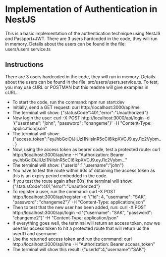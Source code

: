 # Implementation of Authentication in NestJS

This is a basic implementation of the authentication technique using NestJS and Passport+JWT. There are 3 users hardcoded in the code, they will run in memory. Details about the users can be found in the file: users/users.service.ts

## Instructions 

There are 3 users hardcoded in the code, they will run in memory. Details about the users can be found in the file: src/users/users.service.ts. To test, you may use cURL or POSTMAN but this readme will give examples in cURL.

- To start the code, run the command: npm run start:dev
- Initially, send a GET request: curl http://localhost:3000/api/me
- The terminal will show: {"statusCode":401,"error":"Unauthorized"}
- Now login the user: curl -X POST http://localhost:3000/api/login -d '{"username": "john", "password": "changeme"}' -H "Content-Type: application/json"
- The terminal will show: {"access_token":"eyJhbGciOiJIUzI1NiIsInR5cCI6IkpXVCJ9.eyJ1c2Vybm... }
- Now, using the access token as bearer code, test a protected route: curl http://localhost:3000/api/me -H "Authorization: Bearer eyJhbGciOiJIUzI1NiIsInR5cCI6IkpXVCJ9.eyJ1c2Vybm..."
- The terminal will show: {"userId":1,"username":"john"}
- You have to test the route within 60s of obtaining the access token as this is an expiry period embedded in the code.
- If you test the route again after 60s, the terminal will show: {"statusCode":401,"error":"Unauthorized"}
- To register a user, run the command: curl -X POST http://localhost:3000/api/register -d '{"id": 4, "username": "SAK", "password": "changeme2"}' -H "Content-Type: application/json"
- Then to test that the new user has been added, run: curl -X POST http://localhost:3000/api/login -d '{"username": "SAK", "password": "changeme2"}' -H "Content-Type: application/json"
- If everything goes well, the terminal will return an access token, now we use this access token to hit a protected route that will return us the userID and username.
- Use the returned access token and run the command: curl http://localhost:3000/api/me -H "Authorization: Bearer access_token"
- The terminal will show this result: {"userId":4,"username":"SAK"}